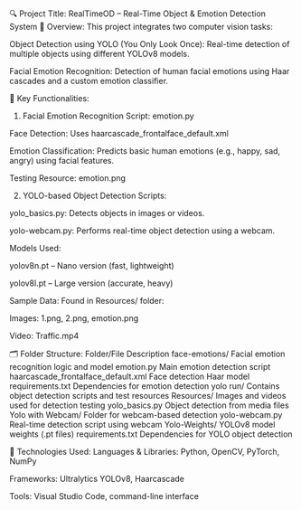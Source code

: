 🔍 Project Title: RealTimeOD – Real-Time Object & Emotion Detection System
📌 Overview:
This project integrates two computer vision tasks:

Object Detection using YOLO (You Only Look Once): Real-time detection of multiple objects using different YOLOv8 models.

Facial Emotion Recognition: Detection of human facial emotions using Haar cascades and a custom emotion classifier.

🧠 Key Functionalities:
1. Facial Emotion Recognition
Script: emotion.py

Face Detection: Uses haarcascade_frontalface_default.xml

Emotion Classification: Predicts basic human emotions (e.g., happy, sad, angry) using facial features.

Testing Resource: emotion.png

2. YOLO-based Object Detection
Scripts:

yolo_basics.py: Detects objects in images or videos.

yolo-webcam.py: Performs real-time object detection using a webcam.

Models Used:

yolov8n.pt – Nano version (fast, lightweight)

yolov8l.pt – Large version (accurate, heavy)

Sample Data: Found in Resources/ folder:

Images: 1.png, 2.png, emotion.png

Video: Traffic.mp4

🗂 Folder Structure:
Folder/File	Description
face-emotions/	Facial emotion recognition logic and model
emotion.py	Main emotion detection script
haarcascade_frontalface_default.xml	Face detection Haar model
requirements.txt	Dependencies for emotion detection
yolo run/	Contains object detection scripts and test resources
Resources/	Images and videos used for detection testing
yolo_basics.py	Object detection from media files
Yolo with Webcam/	Folder for webcam-based detection
yolo-webcam.py	Real-time detection script using webcam
Yolo-Weights/	YOLOv8 model weights (.pt files)
requirements.txt	Dependencies for YOLO object detection

🧰 Technologies Used:
Languages & Libraries: Python, OpenCV, PyTorch, NumPy

Frameworks: Ultralytics YOLOv8, Haarcascade

Tools: Visual Studio Code, command-line interface
